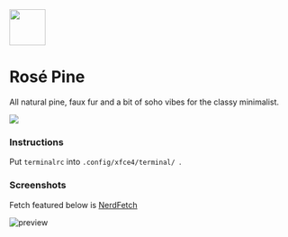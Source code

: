 <img src="https://github.com/rose-pine/rose-pine-theme/blob/master/assets/icon.png" width="64" />

# Rosé Pine

All natural pine, faux fur and a bit of soho vibes for the classy minimalist.

[![](https://img.shields.io/badge/Rosé%20Pine%20Theme-191724)](https://github.com/rose-pine/rose-pine-theme)

### Instructions

Put `terminalrc` into `.config/xfce4/terminal/ `.

### Screenshots

Fetch featured below is [NerdFetch](https://github.com/thatonecalculator/nerdfetch)

![preview](https://i.imgur.com/o8WhjNG.png)
